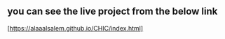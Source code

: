 

## you can see the live project  from the below link
[https://alaaalsalem.github.io/CHIC/index.html]